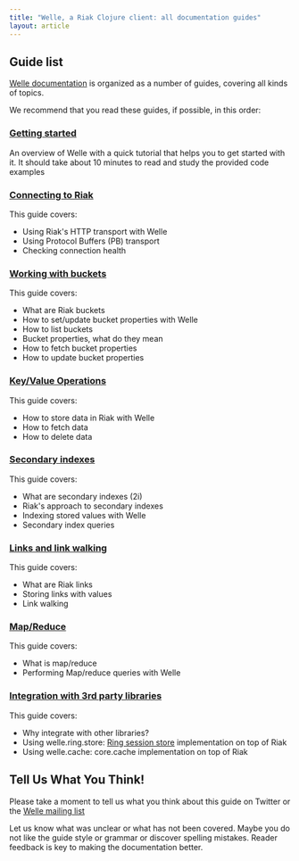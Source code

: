 ```yaml
---
title: "Welle, a Riak Clojure client: all documentation guides"
layout: article
---
```


## Guide list

[Welle documentation](https://github.com/clojurewerkz/welle.docs) is organized as a number of guides, covering all kinds of topics.

We recommend that you read these guides, if possible, in this order:


###  [Getting started](/articles/getting_started.html)

An overview of Welle with a quick tutorial that helps you to get started with it. It should take about
10 minutes to read and study the provided code examples

### [Connecting to Riak](/articles/connecting.html)

This guide covers:

 * Using Riak's HTTP transport with Welle
 * Using Protocol Buffers (PB) transport
 * Checking connection health


### [Working with buckets](/articles/buckets.html)

This guide covers:

 * What are Riak buckets
 * How to set/update bucket properties with Welle
 * How to list buckets
 * Bucket properties, what do they mean
 * How to fetch bucket properties
 * How to update bucket properties


### [Key/Value Operations](/articles/kv.html)

This guide covers:

 * How to store data in Riak with Welle
 * How to fetch data
 * How to delete data


### [Secondary indexes](/articles/2i.html)

This guide covers:

 * What are secondary indexes (2i)
 * Riak's approach to secondary indexes
 * Indexing stored values with Welle
 * Secondary index queries


### [Links and link walking](/articles/links.html)

This guide covers:

 * What are Riak links
 * Storing links with values
 * Link walking


### [Map/Reduce](/articles/mapreduce.html)

This guide covers:

 * What is map/reduce
 * Performing Map/reduce queries with Welle


### [Integration with 3rd party libraries](/articles/integration.html)

This guide covers:

 * Why integrate with other libraries?
 * Using welle.ring.store: [Ring session store](https://github.com/mmcgrana/ring/blob/master/ring-core/src/ring/middleware/session/store.clj) implementation on top of Riak
 * Using welle.cache: core.cache implementation on top of Riak


## Tell Us What You Think!

Please take a moment to tell us what you think about this guide on Twitter or the [Welle mailing list](https://groups.google.com/forum/#!forum/clojure-riak)

Let us know what was unclear or what has not been covered. Maybe you do not like the guide style or grammar or discover spelling mistakes. Reader feedback is key to making the documentation better.
